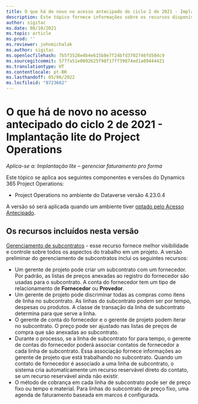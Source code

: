 ```yaml
---
title: O que há de novo no acesso antecipado do ciclo 2 de 2021 - Implantação lite do Project Operations
description: Este tópico fornece informações sobre os recursos disponíveis na versão de acesso antecipado do ciclo 2 de 2021 da implantação lite do Project Operations.
author: sigitac
ms.date: 08/10/2021
ms.topic: article
ms.prod: ''
ms.reviewer: johnmichalak
ms.author: sigitac
ms.openlocfilehash: 7b5f3528e4b4e615b8e7f24bfd3702746fd584c9
ms.sourcegitcommit: 577fa51e0892625f98f17ff39874ed1a09444421
ms.translationtype: HT
ms.contentlocale: pt-BR
ms.lasthandoff: 05/06/2022
ms.locfileid: "8723662"
---
```

# <a name="whats-new-2021-wave-2-early-access---project-operations-lite-deployment"></a>O que há de novo no acesso antecipado do ciclo 2 de 2021 - Implantação lite do Project Operations

_Aplica-se a: Implantação lite – gerenciar faturamento pro forma_

Este tópico se aplica aos seguintes componentes e versões do Dynamics 365 Project Operations:

  - Project Operations no ambiente do Dataverse versão 4.23.0.4

A versão só será aplicada quando um ambiente tiver [optado pelo Acesso Antecipado](/power-platform/admin/opt-in-early-access-updates#how-to-enable-early-access-updates).

## <a name="features-included-in-this-release"></a>Os recursos incluídos nesta versão

[Gerenciamento de subcontratos](/dynamics365/project-operations/pro/subcontracting/managing-subcontracts-overview) - esse recurso fornece melhor visibilidade e controle sobre todos os aspectos do trabalho em um projeto. A versão preliminar do gerenciamento de subcontratos inclui os seguintes recursos:

  - Um gerente de projeto pode criar um subcontrato com um fornecedor. Por padrão, as listas de preços anexadas ao registro do fornecedor são usadas para o subcontrato. A conta do fornecedor tem um tipo de relacionamento de **Fornecedor** ou **Provedor**.
  - Um gerente de projeto pode discriminar todas as compras como itens de linha no subcontrato. As linhas do subcontrato podem ser por tempo, despesas ou produtos. A classe de transação da linha de subcontrato determina para que serve a linha.
  - O gerente de conta do fornecedor e o gerente de projeto podem iterar no subcontrato. O preço pode ser ajustado nas listas de preços de compra que são anexadas ao subcontrato.
  - Durante o processo, se a linha de subcontrato for para tempo, o gerente de contas do fornecedor poderá associar contatos de fornecedor a cada linha de subcontrato. Essa associação fornece informações ao gerente de projeto que está trabalhando no subcontrato. Quando um contato de fornecedor é associado a uma linha de subcontrato, o sistema cria automaticamente um recurso reservável direto do contato, se um recurso reservável ainda não existir.
  - O método de cobrança em cada linha de subcontrato pode ser de preço fixo ou tempo e material. Para linhas do subcontrato de preço fixo, uma agenda de faturamento baseada em marcos é configurada.
